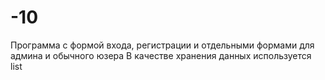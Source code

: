 # -10
Программа с формой входа, регистрации и отдельными формами для админа и обычного юзера
В качестве хранения данных используется list
